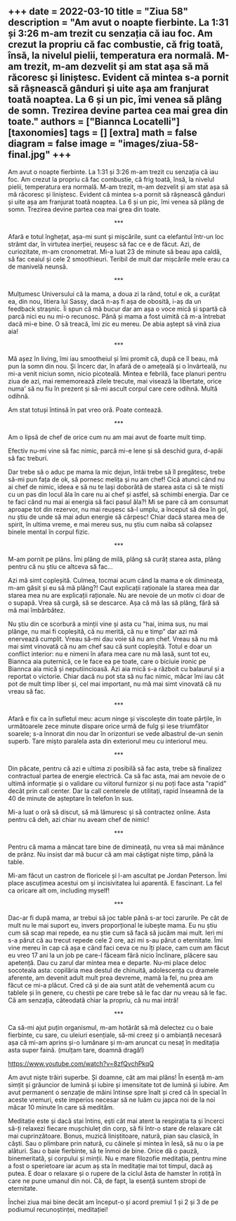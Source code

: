 
+++
date = 2022-03-10
title = "Ziua 58"
description = "Am avut o noapte fierbinte. La 1:31 și 3:26 m-am trezit cu senzația că iau foc. Am crezut la propriu că fac combustie, că frig toată, însă, la nivelul pielii, temperatura era normală. M-am trezit, m-am dezvelit și am stat așa să mă răcoresc și liniștesc. Evident că mintea s-a pornit să râșnească gânduri și uite așa am franjurat toată noaptea. La 6 și un pic, îmi venea să plâng de somn. Trezirea devine partea cea mai grea din toate."
authors = ["Biannca Locatelli"]
[taxonomies]
tags = []
[extra]
math = false
diagram = false
image = "images/ziua-58-final.jpg"
+++
---

Am avut o noapte fierbinte. La 1:31 și 3:26 m-am trezit cu senzația că iau foc. Am crezut la propriu că fac combustie, că frig toată, însă, la nivelul pielii, temperatura era normală. M-am trezit, m-am dezvelit și am stat așa să mă răcoresc și liniștesc. Evident că mintea s-a pornit să râșnească gânduri și uite așa am franjurat toată noaptea. La 6 și un pic, îmi venea să plâng de somn. Trezirea devine partea cea mai grea din toate.

<p style="text-align: center;">***</p>

Afară e totul înghețat, așa-mi sunt și mișcările, sunt ca elefantul într-un loc strâmt dar, în virtutea inerției, reușesc să fac ce e de făcut. Azi, de curiozitate, m-am cronometrat. Mi-a luat 23 de minute să beau apa caldă, să fac ceaiul și cele 2 smoothieuri. Teribil de mult dar mișcările mele erau ca de manivelă neunsă.

<p style="text-align: center;">***</p>

Mulțumesc Universului că la mama, a doua zi la rând, totul e ok, a curățat ea, din nou, litiera lui Sassy, dacă n-aș fi așa de obosită, i-aș da un feedback strașnic. Îi spun că mă bucur dar am așa o voce mică și spartă că parcă nici eu nu mi-o recunosc. Până și mama a fost uimită că m-a întrebat dacă mi-e bine. O să treacă, îmi zic eu mereu. De abia aștept să vină ziua aia!

<p style="text-align: center;">***</p>

Mă așez în living, îmi iau smootheiul și îmi promit că, după ce îl beau, mă pun la somn din nou. Și încerc dar, în afară de o amețeală și o învârteală, nu mi-a venit niciun somn, nicio picoteală. Mintea e febrilă, face planuri pentru ziua de azi, mai rememorează zilele trecute, mai visează la libertate, orice numa' să nu fiu în prezent și să-mi ascult corpul care cere odihnă. Multă odihnă.

Am stat totuși întinsă în pat vreo oră. Poate contează.

<p style="text-align: center;">***</p>

Am o lipsă de chef de orice cum nu am mai avut de foarte mult timp.

Efectiv nu-mi vine să fac nimic, parcă mi-e lene și să deschid gura, d-apăi să fac treburi.

Dar trebe să o aduc pe mama la mic dejun, întâi trebe să îl pregătesc, trebe să-mi pun fața de ok, să pornesc melița și nu am chef! Cică atunci când nu ai chef de nimic, ideea e să nu te lași doborâtă de starea asta ci să te miști cu un pas din locul ăla în care nu ai chef și astfel, să schimbi energia. Dar ce te faci când nu mai ai energia să faci pasul ăla?! Mi se pare că am consumat aproape tot din rezervor, nu mai reușesc să-l umplu, a început să dea în gol, nu știu de unde să mai adun energie să cârpesc! Chiar dacă starea mea de spirit, în ultima vreme, e mai mereu sus, nu știu cum naiba să colapsez binele mental în corpul fizic.

<p style="text-align: center;">***</p>

M-am pornit pe plâns. Îmi plâng de milă, plâng să curăț starea asta, plâng pentru că nu știu ce altceva să fac…

Azi mă simt copleșită. Culmea, tocmai acum când la mama e ok dimineața, m-am găsit și eu să mă plâng?! Caut explicații raționale la starea mea dar starea mea nu are explicații raționale. Nu are nevoie de un motiv ci doar de o supapă. Vrea să curgă, să se descarce. Așa că mă las să plâng, fără să mă mai îmbărbătez.

Nu știu din ce scorbură a minții vine și asta cu "hai, inima sus, nu mai plânge, nu mai fi copleșită, că nu merită, că nu e timp" dar azi mă enervează cumplit. Vreau să-mi dau voie să nu am chef. Vreau să nu mă mai simt vinovată că nu am chef sau că sunt copleșită. Totul e doar un conflict interior: nu e nimeni în afara mea care nu mă lasă, sunt tot eu, Biannca aia puternică, ce le face ea pe toate, care o biciuie ironic pe Biannca aia mică și neputiincioasă. Azi aia mică s-a războit cu balaurul și a reportat o victorie. Chiar dacă nu pot sta să nu fac nimic, măcar îmi iau cât pot de mult timp liber și, cel mai important, nu mă mai simt vinovată că nu vreau să fac.

<p style="text-align: center;">***</p>

Afară e fix ca în sufletul meu: acum ninge și viscolește din toate părțile, în următoarele zece minute dispare orice urmă de fulg și iese triumfător soarele; s-a înnorat din nou dar în orizonturi se vede albastrul de-un senin superb. Tare mișto paralela asta din exteriorul meu cu interiorul meu.

<p style="text-align: center;">***</p>

Din păcate, pentru că azi e ultima zi posibilă să fac asta, trebe să finalizez contractual partea de energie electrică. Ca să fac asta, mai am nevoie de o ultimă informație și o validare cu viitorul furnizor și nu poți face asta "rapid" decât prin call center. Dar la call centerele de utilitați, rapid înseamnă de la 40 de minute de așteptare în telefon în sus.

Mi-a luat o oră să discut, să mă lămuresc și să contractez online. Asta pentru că deh, azi chiar nu aveam chef de nimic!

<p style="text-align: center;">***</p>

Pentru că mama a mâncat tare bine de dimineață, nu vrea să mai mănânce de prânz. Nu insist dar mă bucur că am mai câștigat niște timp, până la table.

Mi-am făcut un castron de floricele și l-am ascultat pe Jordan Peterson. Îmi place ascuțimea acestui om și incisivitatea lui aparentă. E fascinant. La fel ca oricare alt om, including myself!

<p style="text-align: center;">***</p>

Dac-ar fi după mama, ar trebui să joc table până s-ar toci zarurile. Pe cât de mult nu le mai suport eu, invers proporțional le iubește mama. Eu nu știu cum să scap mai repede, ea nu știe cum să facă să jucăm mai mult. Ieri mi s-a părut că au trecut repede cele 2 ore, azi mi s-au părut o eternitate. Îmi vine mereu în cap că așa e când faci ceva ce nu îți place, cam cum am făcut eu vreo 17 ani la un job pe care-l făceam fără nicio înclinare, plăcere sau apetență. Dau cu zarul dar mintea mea e departe. Nu-mi place deloc socoteala asta: copilăria mea destul de chinuită, adolescența cu dramele aferente, am devenit adult mult prea devreme, mamă la fel, nu prea am făcut ce mi-a plăcut. Cred că și de aia sunt atât de vehementă acum cu tablele și în genere, cu chestii pe care trebe să le fac dar nu vreau să le fac. Că am senzația, câteodată chiar la propriu, că nu mai intră!

<p style="text-align: center;">***</p>

Ca să-mi ajut puțin organismul, m-am hotărât să mă delectez cu o baie fierbinte, cu sare, cu uleiuri esențiale, să-mi creez și o ambianță necesară așa că mi-am aprins și-o lumânare și m-am aruncat cu nesaț în meditația asta super faină. (mulțam tare, doamnă dragă!)


<a href="https://www.youtube.com/watch?v=8zfQvchPkqQ" target="_blank">https://www.youtube.com/watch?v=8zfQvchPkqQ</a>

Am avut niște trăiri superbe. Și doamne, cât am mai plâns! În esență m-am simțit și grăuncior de lumină și iubire și imensitate tot de lumină și iubire. Am avut permanent o senzație de mâini întinse spre înalt și cred că în special în aceste vremuri, este imperios necesar să ne luăm cu japca noi de la noi măcar 10 minute în care să medităm.

Meditație este și dacă stai întins, ești cât mai atent la respirația ta și încerci să-ți relaxezi fiecare mușchiuleț din corp, să fii într-o stare de relaxare cât mai cuprinzătoare. Bonus, muzică liniștitoare, natură, pian sau clasică, în căști. Sau o plimbare prin natură, cu câinele și mintea în lesă, să nu o ia pe alături. Sau o baie fierbinte, să te înmoi de bine. Orice dă o pauză, binemeritată, și corpului și minții. Nu e mare filozofie meditația, pentru mine a fost o sperietoare iar acum aș sta în meditație mai tot timpul, dacă aș putea. E doar o relaxare și o rupere de la ciclul ăsta de hamster în rotiță în care ne pune umanul din noi. Că, de fapt, la esență suntem stropi de eternitate.

Închei ziua mai bine decât am început-o și acord premiul 1 și 2 și 3 de pe podiumul recunoștinței, meditației!
